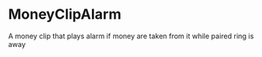# MoneyClipAlarm
A money clip that plays alarm if money are taken from it while paired ring is away
